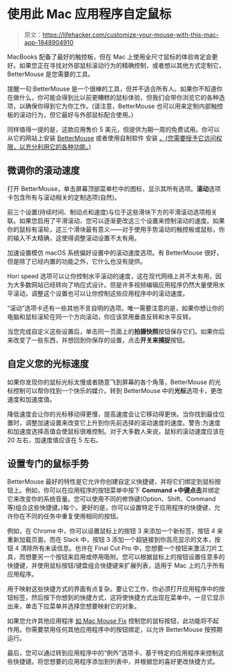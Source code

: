 # 使用此 Mac 应用程序自定鼠标

> 原文：<https://lifehacker.com/customize-your-mouse-with-this-mac-app-1848904910>

MacBooks 配备了最好的触控板，但在 Mac 上使用全尺寸鼠标的体验肯定会更好。如果您正在寻找对外部鼠标滚动行为的精确控制，或者想以其他方式定制它，BetterMouse 是您需要的工具。



提醒一句:BetterMouse 是一个很棒的工具，但并不适合所有人。如果你不知道你在做什么，你可能会得到比以前更糟糕的鼠标体验，但我们会带你浏览它的各种选项，以确保你得到它为你工作。(请注意，BetterMouse 也可以用来定制内部触控板的滚动行为，但它最好与外部鼠标配合使用。)

同样值得一提的是，这款应用售价 5 美元，但提供为期一周的免费试用。你可以从它的网站上安装 [BetterMouse](https://better-mouse.com) 或者使用自制软件 安装 [。(您需要授予它访问权限，以充分利用它的各种功能。)](https://lifehacker.com/the-easiest-ways-to-install-and-update-all-your-mac-app-1848806252)

## 微调你的滚动速度

打开 BetterMouse，单击屏幕顶部菜单栏中的图标，显示其所有选项。**滚动**选项卡包含所有与滚动相关的定制选项(自然)。

前三个设置(持续时间、制动点和速度)与位于这些滑块下方的平滑滚动选项相关联。如果您启用了平滑滚动，您可以逐渐更改这三个设置来控制滚动的速度。如果你的鼠标有滚轮，这三个滑块最有意义——对于使用手势滚动的触控板或鼠标，你的输入不太精确，这使得调整滚动设置不太有用。

加速设置模仿 macOS 系统偏好设置中的滚动速度选项。有 BetterMouse 很好，但是除了已经内置的功能之外，它什么也没有提供。

Hori speed 选项可以让你控制水平滚动的速度，这在现代网络上并不太有用，因为大多数网站已经转向了响应式设计。但是许多视频编辑应用程序仍然大量使用水平滚动，调整这个设置也可以让你控制这些应用程序中的滚动速度。

“滚动”选项卡还有一些其他不言自明的选项。唯一需要注意的是，如果你想让你的电脑和鼠标滚轮在同一个方向滚动，你应该禁用垂直反转和水平反转。

当您完成自定义这些设置后，单击同一页面上的**拍摄快照**按钮保存它们。如果你后来改变了一些东西，并想回到你保存的设置，点击**开关来捕捉**按钮。

## 自定义您的光标速度

如果你发现你的鼠标光标太慢或者随意飞到屏幕的各个角落，BetterMouse 的光标控制可以帮你找到一个快乐的媒介。转到 BetterMouse 中的**光标**选项卡，更改速度和加速度值。

降低速度会让你的光标移动得更慢，提高速度会让它移动得更快。当你找到最佳位置时，调整加速设置来改变它上升到你先前选择的滚动速度的速度。警告:为速度和加速度选择高值会使鼠标很难控制。对于大多数人来说，鼠标的滚动速度应该在 20 左右，加速度值应该在 5 左右。

## 设置专门的鼠标手势

BetterMouse 最好的特性是它允许你创建自定义快捷键，并将它们绑定到鼠标按钮上。例如，你可以在应用程序的按钮菜单中按下 **Command +中键点击**并绑定它来改变你的系统音量。您可以使用不同的修饰键(Option、Shift、Command 等)组合这些快捷键。)每个。更好的是，你可以设置特定于应用程序的快捷键，允许你在不同的任务中重复使用相同的按钮。

例如，在 Chrome 中，你可以设置鼠标上的按钮 3 来添加一个新标签，按钮 4 来重新加载页面，而在 Slack 中，按钮 3 添加一个超链接到你高亮显示的文本，按钮 4 清除所有未读信息。也许在 Final Cut Pro 中，您想要一个按钮来激活刀片工具，而想要另一个按钮来启用或停用吸附。您可以根据鼠标上的按钮设置任意多的快捷键，并使用鼠标按钮/键盘组合快捷键来扩展列表，适用于 Mac 上的几乎所有应用程序。

用于映射这些快捷方式的界面有点复杂。要让它工作，你必须打开应用程序中的按钮标签，然后按下你想到的快捷方式，这将使快捷方式出现在菜单中。一旦它显示出来，单击下拉菜单并选择您想要映射它的对象。

如果您允许其他应用程序 [如 Mac Mouse Fix](https://lifehacker.com/this-app-makes-your-cheap-mouse-work-better-than-trackp-1848416099) 控制您的鼠标按钮，此功能将不起作用。你需要禁用任何其他应用程序中的按钮绑定，以允许 BetterMouse 按预期运行。

最后，您可以通过转到应用程序中的“例外”选项卡，基于特定的应用程序来控制这些快捷键。将您想要的应用程序添加到列表中，并根据您的喜好更改快捷方式。